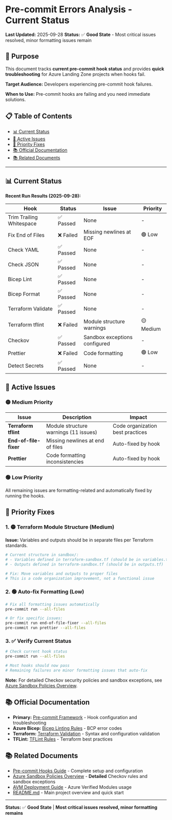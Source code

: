 # Pre-commit Errors Analysis - Current Status

**Last Updated:** 2025-09-28
**Status:** ✅ **Good State** - Most critical issues resolved, minor formatting issues remain

## 🎯 Purpose

This document tracks **current pre-commit hook status** and provides **quick troubleshooting** for Azure Landing Zone projects when hooks fail.

**Target Audience:** Developers experiencing pre-commit hook failures.

**When to Use:** Pre-commit hooks are failing and you need immediate solutions.

## 📋 Table of Contents

- [📊 Current Status](#-current-status)
- [🚨 Active Issues](#-active-issues)
- [🚀 Priority Fixes](#-priority-fixes)
- [📚 Official Documentation](#-official-documentation)
- [📚 Related Documents](#-related-documents)

---

## 📊 Current Status

**Recent Run Results (2025-09-28):**

| Hook                     | Status    | Issue                         | Priority  |
| ------------------------ | --------- | ----------------------------- | --------- |
| Trim Trailing Whitespace | ✅ Passed | None                          | -         |
| Fix End of Files         | ❌ Failed | Missing newlines at EOF       | 🟢 Low    |
| Check YAML               | ✅ Passed | None                          | -         |
| Check JSON               | ✅ Passed | None                          | -         |
| Bicep Lint               | ✅ Passed | None                          | -         |
| Bicep Format             | ✅ Passed | None                          | -         |
| Terraform Validate       | ✅ Passed | None                          | -         |
| Terraform tflint         | ❌ Failed | Module structure warnings     | 🟡 Medium |
| Checkov                  | ✅ Passed | Sandbox exceptions configured | -         |
| Prettier                 | ❌ Failed | Code formatting               | 🟢 Low    |
| Detect Secrets           | ✅ Passed | None                          | -         |

## 🚨 Active Issues

### 🟡 Medium Priority

| Issue                 | Description                           | Impact                           |
| --------------------- | ------------------------------------- | -------------------------------- |
| **Terraform tflint**  | Module structure warnings (11 issues) | Code organization best practices |
| **End-of-file-fixer** | Missing newlines at end of files      | Auto-fixed by hook               |
| **Prettier**          | Code formatting inconsistencies       | Auto-fixed by hook               |

### 🟢 Low Priority

All remaining issues are formatting-related and automatically fixed by running the hooks.

## 🚀 Priority Fixes

### 1. 🟡 Terraform Module Structure (Medium)

**Issue:** Variables and outputs should be in separate files per Terraform standards.

```bash
# Current structure in sandbox/:
# - Variables defined in terraform-sandbox.tf (should be in variables.tf)
# - Outputs defined in terraform-sandbox.tf (should be in outputs.tf)

# Fix: Move variables and outputs to proper files
# This is a code organization improvement, not a functional issue
```

### 2. 🟢 Auto-fix Formatting (Low)

```bash
# Fix all formatting issues automatically
pre-commit run --all-files

# Or fix specific issues:
pre-commit run end-of-file-fixer --all-files
pre-commit run prettier --all-files
```

### 3. ✅ Verify Current Status

```bash
# Check current hook status
pre-commit run --all-files

# Most hooks should now pass
# Remaining failures are minor formatting issues that auto-fix
```

**Note:** For detailed Checkov security policies and sandbox exceptions, see [Azure Sandbox Policies Overview](./azure-sandbox-policies-overview.md).

## 📚 Official Documentation

- **Primary:** [Pre-commit Framework](https://pre-commit.com/) - Hook configuration and troubleshooting
- **Azure Bicep:** [Bicep Linting Rules](https://docs.microsoft.com/en-us/azure/azure-resource-manager/bicep/linter) - BCP error codes
- **Terraform:** [Terraform Validation](https://www.terraform.io/docs/cli/commands/validate.html) - Syntax and configuration validation
- **TFLint:** [TFLint Rules](https://github.com/terraform-linters/tflint) - Terraform best practices

## 📚 Related Documents

- [Pre-commit Hooks Guide](./pre-commit-hooks-guide.md) - Complete setup and configuration
- [Azure Sandbox Policies Overview](./azure-sandbox-policies-overview.md) - **Detailed** Checkov rules and sandbox exceptions
- [AVM Deployment Guide](./avm-deployment-guide.md) - Azure Verified Modules usage
- [README.md](../README.md) - Main project overview and quick start

---

**Status:** ✅ **Good State** | **Most critical issues resolved, minor formatting remains**
